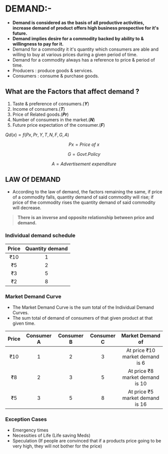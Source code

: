 # DEMAND:-

- **Demand is considered as the basis of all productive activities, increase demand of product offers high business prospective for it's future.**
- **Demand implies desire for a commodity backed by ability to & willingness to pay for it.**
- Demand for a commodity it it's quantity which consumers are able and willing to buy at various prices during a given period of time.
- Demand for a commodity always has a reference to price & period of time.
- Producers : produce goods & services.
- Consumers : consume & purchase goods.

## What are the Factors that affect demand ?

1. Taste & preference of consumers.(***Y***)
2. Income of consumers.(***T***)
3. Price of Related goods.(***Pr***)
4. Number of consumers in the market.(***N***)
5. Future price expectation of the consumer.(***F***)


$Qd(x)=f(Px,Pr,Y,T,N,F,G,A)$


$$ Px=Price\ of\ x $$


$$ G=Govt. Policy $$

$$ A=Advertisement\ expenditure $$


## LAW Of DEMAND

- According to the law of demand, the factors remaining the same, if price of a commodity falls, quantity demand of said commodity will rise; if price of the commodity rises the quantity demand of said commodity will decrease.
> **There is an inverse and opposite relationship between price and demand.**

### Individual demand schedule

|Price|Quantity demand|
|:---:|:-------------:|
|₹10  |       1       |
|₹5   |       2       |
|₹3   |       5       |
|₹2   |       8       |

<!-----------Graph Space---------->

### Market Demand Curve

- The Market Demand Curve is the sum total of the Individual Demand Curves.
- The sum total of demand of consumers of that given product at that given time.

| Price  | Consumer A | Consumer B | Consumer C |  Market Demand of               |
|:------:|:----------:|:----------:|:----------:|:-------------------------------:|
| ₹10    | 1          | 2          | 3          | At price ₹10 market demand is 6 |
| ₹8     | 2          | 3          | 5          | At price ₹8 market demand is 10 |
| ₹5     | 3          | 5          | 8          | At price ₹5 market demand is 16 |

<!-----------Graph Space---------->

### Exception Cases

- Emergency times
- Necessities of Life (Life saving Meds)
- Speculation (If people are convinced that if a products price going to be very high, they will not bother for the price)

